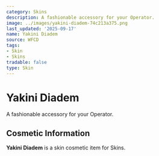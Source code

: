 ```yaml
---
category: Skins
description: A fashionable accessory for your Operator.
image: ../images/yakini-diadem-74c213a375.png
last_updated: '2025-09-17'
name: Yakini Diadem
source: WFCD
tags:
- Skin
- Skins
tradable: false
type: Skin
---
```


# Yakini Diadem

A fashionable accessory for your Operator.

## Cosmetic Information

**Yakini Diadem** is a skin cosmetic item for Skins.

